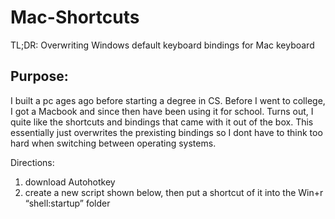 # Mac-Shortcuts
TL;DR: Overwriting Windows default keyboard bindings for Mac keyboard

## Purpose:
I built a pc ages ago before starting a degree in CS. Before I went to college, I got a Macbook and 
since then have been using it for school. Turns out, I quite like the shortcuts and bindings that 
came with it out of the box. This essentially just overwrites the prexisting bindings so I dont have 
to think too hard when switching between operating systems. 

Directions:
1. download Autohotkey
2. create a new script shown below, then put a shortcut of it into the Win+r “shell:startup” folder
